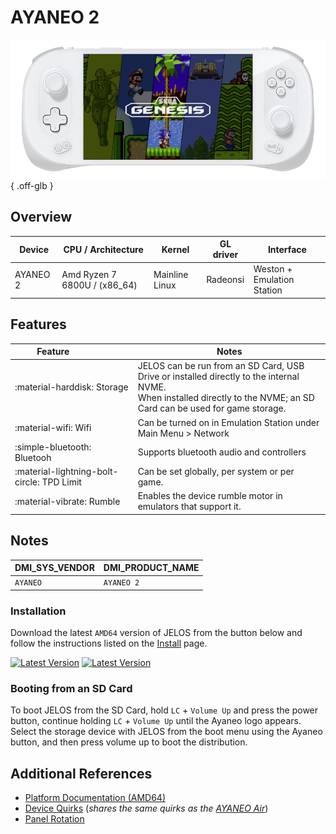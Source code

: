# AYANEO 2

![](../../_inc/images/devices/ayaneo-2.png){ .off-glb }

## Overview

| Device | CPU / Architecture | Kernel | GL driver | Interface |
| -- | -- | -- | -- | -- |
| AYANEO 2 | Amd Ryzen 7 6800U / (x86_64) | Mainline Linux | Radeonsi | Weston + Emulation Station |

## Features

| Feature&nbsp;&nbsp;&nbsp;&nbsp;&nbsp;&nbsp;&nbsp;&nbsp;&nbsp;&nbsp;&nbsp;&nbsp;&nbsp;&nbsp;&nbsp;&nbsp; | Notes |
| -- | -- |
| :material-harddisk: Storage | JELOS can be run from an SD Card, USB Drive or installed directly to the internal NVME. <br> When installed directly to the NVME; an SD Card can be used for game storage. |
| :material-wifi: Wifi | Can be turned on in Emulation Station under Main Menu > Network |
| :simple-bluetooth: Bluetooh | Supports bluetooth audio and controllers |
| :material-lightning-bolt-circle: TPD Limit | Can be set globally, per system or per game. |
| :material-vibrate: Rumble | Enables the device rumble motor in emulators that support it. |

## Notes

| DMI_SYS_VENDOR | DMI_PRODUCT_NAME |
| -- | -- |
| `AYANEO ` | `AYANEO 2` |

### Installation

Download the latest `AMD64` version of JELOS from the button below and follow the instructions listed on the [Install](../../../play/install/) page.

[![Latest Version](https://img.shields.io/github/release/JustEnoughLinuxOS/distribution.svg?labelColor=111111&color=5998FF&label=Latest&style=flat#only-light)](https://github.com/JustEnoughLinuxOS/distribution/releases/latest)
[![Latest Version](https://img.shields.io/github/release/JustEnoughLinuxOS/distribution.svg?labelColor=dddddd&color=5998FF&label=Latest&style=flat#only-dark)](https://github.com/JustEnoughLinuxOS/distribution/releases/latest)

### Booting from an SD Card

To boot JELOS from the SD Card, hold `LC` + `Volume Up` and press the power button, continue holding `LC` + `Volume Up` until the Ayaneo logo appears.  Select the storage device with JELOS from the boot menu using the Ayaneo button, and then press volume up to boot the distribution.

## Additional References

- [Platform Documentation (AMD64)](https://github.com/JustEnoughLinuxOS/distribution/blob/main/documentation/PER_DEVICE_DOCUMENTATION/AMD64)
- [Device Quirks](https://github.com/JustEnoughLinuxOS/distribution/tree/main/packages/hardware/quirks/devices/AYANEO%20AIR) (*shares the same quirks as the [AYANEO Air](air.md)*)
- [Panel Rotation](https://github.com/JustEnoughLinuxOS/distribution/blob/main/packages/kernel/linux/patches/AMD64/002-display-quirks.patch)
